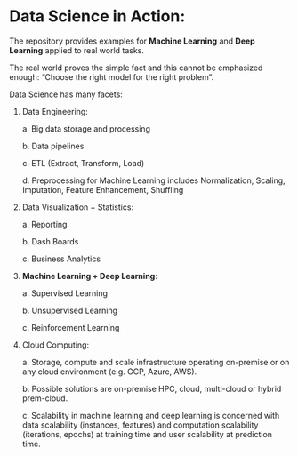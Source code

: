 # Data Science in Action:
The repository provides examples for **Machine Learning** and **Deep Learning** applied to real world tasks.

The real world proves the simple fact and this cannot be emphasized enough: 
“Choose the right model for the right problem”.

Data Science has many facets:

1.	Data Engineering:

	a. Big data storage and processing
	
	b. Data pipelines	
	
	c. ETL (Extract, Transform, Load)
	
	d. Preprocessing for Machine Learning includes Normalization, Scaling, Imputation, Feature Enhancement, Shuffling
2.	Data Visualization + Statistics:

	a. Reporting
	
	b. Dash Boards
	
	c. Business Analytics
3.	**Machine Learning + Deep Learning**:

	a. Supervised Learning
	
	b. Unsupervised Learning
	
	c. Reinforcement Learning
4.	Cloud Computing:

	a. Storage, compute and scale infrastructure operating on-premise or on any cloud environment (e.g. GCP, Azure, AWS).
	
	b. Possible solutions are on-premise HPC, cloud, multi-cloud or hybrid prem-cloud.
	
	c. Scalability in machine learning and deep learning is concerned with data scalability (instances, features) and computation scalability (iterations, epochs) at training time and user scalability at prediction time.




